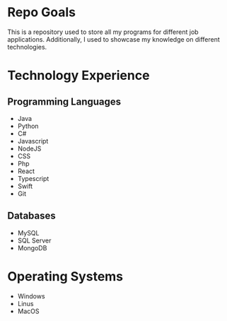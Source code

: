 # Repo Goals
This is a repository used to store all my programs for different job applications. Additionally, I used to showcase my knowledge on different technologies.

# Technology Experience
## Programming Languages
- Java 
- Python
- C#
- Javascript
- NodeJS
- CSS
- Php 
- React
- Typescript
- Swift
- Git
## Databases
- MySQL
- SQL Server
- MongoDB
# Operating Systems
- Windows
- Linus
- MacOS